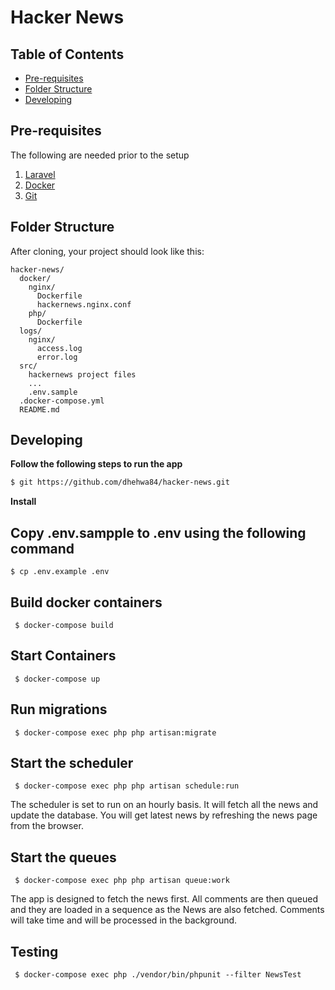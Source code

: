 # Hacker News

## Table of Contents

- [Pre-requisites](#pre-requisites)
- [Folder Structure](#folder-structure)
- [Developing](#developing)

## Pre-requisites
The following are needed prior to the setup
1. [Laravel ](https://laravel.com/docs/7.x)
2. [Docker](https://www.docker.com/) 
3. [Git](https://www.genome.gov/](https://git-scm.com/)) 

## Folder Structure

After cloning, your project should look like this:

```
hacker-news/
  docker/
    nginx/
      Dockerfile
      hackernews.nginx.conf
    php/
      Dockerfile
  logs/
    nginx/
      access.log
      error.log
  src/
    hackernews project files
    ...
    .env.sample
  .docker-compose.yml
  README.md
```


## Developing

**Follow the following steps to run the app**

```bash
$ git https://github.com/dhehwa84/hacker-news.git
```

**Install**


## Copy .env.sampple to .env using the following command

```
$ cp .env.example .env
```

## Build docker containers
```
 $ docker-compose build
```

## Start Containers
```
 $ docker-compose up
```

## Run migrations
```
 $ docker-compose exec php php artisan:migrate
```

## Start the scheduler
```
 $ docker-compose exec php php artisan schedule:run
```

The scheduler is set to run on an hourly basis. It will fetch all the news and update the database. You will get latest news by refreshing the news page from the browser.

## Start the queues
```
 $ docker-compose exec php php artisan queue:work
```
The app is designed to fetch the news first. All comments are then queued and they are loaded in a sequence as the News are also fetched. Comments will take time and will be processed in the background.

## Testing
```
 $ docker-compose exec php ./vendor/bin/phpunit --filter NewsTest
```

